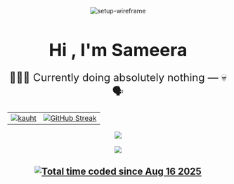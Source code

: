 <p align="center">
  <img src="https://github.com/user-attachments/assets/1a22ed9f-49ae-4552-adfe-6d495f1562cb" alt="setup-wireframe" />
</p>

<h1 align="center" style="border: none; font-size: 2.5rem; margin-bottom: 0;">
  Hi <!-- <img src="https://media.giphy.com/media/hvRJCLFzcasrR4ia7z/giphy.gif" width="30px" /> -->, I'm Sameera
</h1>


<p align="center" style="border: none; font-weight: normal; font-size: 1.5rem;">
  👨🏻‍💻 Currently doing absolutely nothing — 💀 🗣️
</p>



<table align="center">
<tr>
  <td>
<a href="" target="blank"><img align="center" src="https://github-readme-stats.vercel.app/api?username=kauht&theme=tokyonight&show_icons=true&hide_border=false&count_private=true" alt="kauht"/></a>
  </td>
  <td>
<!-- <a href="https://git.io/streak-stats"> <img src="http://github-readme-streak-stats.herokuapp.com?user=sameerasw&hide_border=true&background=7777ff&currStreakLabel=ffffff&date_format=j%20M%5B%20Y%5D" alt="Sameera Sandakelum's GitHub Readme Streak Stats" /> </a> -->
    <a href="https://git.io/streak-stats"><img src="https://github-readme-streak-stats.herokuapp.com/?user=kauht&theme=tokyonight&hide_border=false" alt="GitHub Streak" /></a>
  </td>
<tr>
</table>

<p align="center">
  <a href="https://skillicons.dev">
    <img src="https://skillicons.dev/icons?i=github,cpp,ts,react,figma&theme=dark&perline=10" />
  </a>
  <br/>
  <br/>
  <img src="https://github-readme-stats.vercel.app/api/wakatime?username=kauht&langs_count=10&layout=compact"/>
  
<h2 align="center"> <a href="https://wakatime.com/@kauht"><img src="https://wakatime.com/badge/user/caf259e7-a4b8-4a67-be4b-71c06bc85498.svg" alt="Total time coded since Aug 16 2025" /></a> </h2>
</p>
